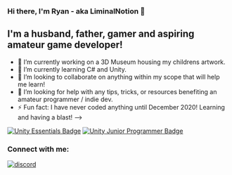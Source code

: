 ### Hi there, I'm Ryan - aka LiminalNotion 👋

##  I'm a husband, father, gamer and aspiring amateur game developer!

- 🔭 I’m currently working on a 3D Museum housing my childrens artwork.
- 🌱 I’m currently learning C# and Unity.
- 👯 I’m looking to collaborate on anything within my scope that will help me learn!
- 🤔 I’m looking for help with any tips, tricks, or resources benefiting an amateur programmer / indie dev.
- ⚡ Fun fact: I have never coded anything until December 2020!  Learning and having a blast!
-->




[![Unity Essentials Badge](https://user-images.githubusercontent.com/97632929/152249200-7f538adb-8142-4e40-ba60-51ea9c06c0ca.png)](https://www.credly.com/badges/343c6c26-7923-4a5d-b2c3-e38943df59f0/public_url) [![Unity Junior Programmer Badge](https://user-images.githubusercontent.com/97632929/152249253-7b6aa742-5ffd-4cde-b762-b8a2f3732b8a.png)](https://www.credly.com/badges/bca27299-af04-422a-82db-d82b6aa27897/public_url)

###  Connect with me:



[![discord](https://user-images.githubusercontent.com/97632929/152250833-65126166-326c-4b87-8b39-534b1579a351.png)](https://discord.gg/YsKVkyGFyS)


